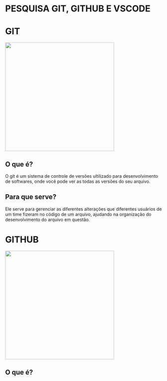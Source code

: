 # PESQUISA GIT, GITHUB E VSCODE

# GIT

<img src="https://encrypted-tbn0.gstatic.com/images?q=tbn:ANd9GcQGhvP5QgXgNRlmCxQFJf-i-G2rsZQ8j48iYpe6jrx34A&s" width="350px">

## O que é?

O git é um sistema de controle de versões ultilizado para desenvolvimento de softwares, onde você pode ver as todas as versões do seu arquivo.

## Para que serve?

Ele serve para gerenciar as diferentes alterações que diferentes usuários de um time fizeram no código de um arquivo, ajudando na organização do desenvolvimento do arquivo em questão.

# GITHUB

<img src="https://allvectorlogo.com/img/2021/12/github-logo-vector.png" width="350px">

## O que é?

